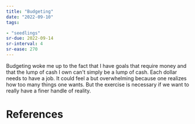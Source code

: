 ```yaml
---
title: "Budgeting"
date: "2022-09-10"
tags:

- "seedlings"
sr-due: 2022-09-14
sr-interval: 4
sr-ease: 270
---
```


Budgeting woke me up to the fact that I have goals that require money and that the lump of cash I own can't simply be a lump of cash. Each dollar needs to have a job. It could feel a but overwhelming because one realizes how too many things one wants. But the exercise is necessary if we want to really have a finer handle of reality.

# References